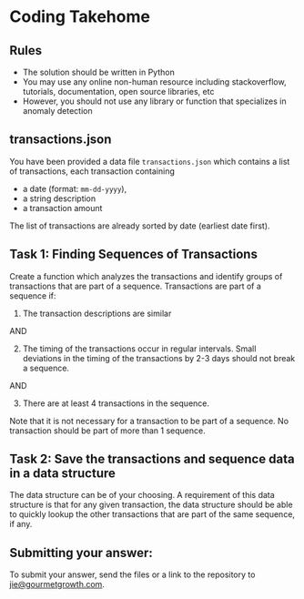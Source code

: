 # Coding Takehome 

## Rules 
- The solution should be written in Python
- You may use any online non-human resource including stackoverflow, tutorials, documentation, open source libraries, etc
- However, you should not use any library or function that specializes in anomaly detection

## transactions.json
You have been provided a data file `transactions.json` which contains a list of transactions, each transaction containing 
- a date (format: `mm-dd-yyyy`), 
- a string description
- a transaction amount

The list of transactions are already sorted by date (earliest date first).

## Task 1: Finding Sequences of Transactions
Create a function which analyzes the transactions and identify groups of transactions that are part of a sequence. Transactions are part of a sequence if: 
1. The transaction descriptions are similar 

AND

2. The timing of the transactions occur in regular intervals. Small deviations in the timing of the transactions by 2-3 days should not break a sequence. 

AND

3. There are at least 4 transactions in the sequence. 

Note that it is not necessary for a transaction to be part of a sequence. No transaction should be part of more than 1 sequence. 

## Task 2: Save the transactions and sequence data in a data structure
The data structure can be of your choosing. A requirement of this data structure is that for any given transaction, the data structure should be able to quickly lookup the other transactions that are part of the same sequence, if any.

## Submitting your answer: 
To submit your answer, send the files or a link to the repository to jie@gourmetgrowth.com. 




